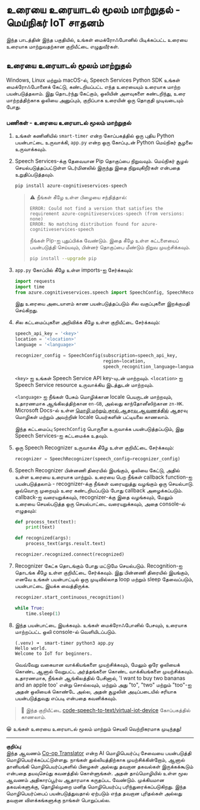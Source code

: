 <!--
CO_OP_TRANSLATOR_METADATA:
{
  "original_hash": "c0550b254b9ba2539baf1e6bb5fc05f8",
  "translation_date": "2025-10-11T12:23:18+00:00",
  "source_file": "6-consumer/lessons/1-speech-recognition/virtual-device-speech-to-text.md",
  "language_code": "ta"
}
-->
# உரையை உரையாடல் மூலம் மாற்றுதல் - மெய்நிகர் IoT சாதனம்

இந்த பாடத்தின் இந்த பகுதியில், உங்கள் மைக்ரோஃபோனில் பிடிக்கப்பட்ட உரையை உரையாக மாற்றுவதற்கான குறியீட்டை எழுதுவீர்கள்.

## உரையை உரையாடல் மூலம் மாற்றுதல்

Windows, Linux மற்றும் macOS-ல், Speech Services Python SDK உங்கள் மைக்ரோஃபோனைக் கேட்டு, கண்டறியப்பட்ட எந்த உரையையும் உரையாக மாற்ற பயன்படுத்தலாம். இது தொடர்ந்து கேட்கும், ஒலியின் அளவுகளை கண்டறிந்து, உரை மாற்றத்திற்காக ஒலியை அனுப்பும், குறிப்பாக உரையின் ஒரு தொகுதி முடிவடையும் போது.

### பணிகள் - உரையை உரையாடல் மூலம் மாற்றுதல்

1. உங்கள் கணினியில் `smart-timer` என்ற கோப்பகத்தில் ஒரு புதிய Python பயன்பாட்டை உருவாக்கி, `app.py` என்ற ஒரு கோப்புடன் Python மெய்நிகர் சூழலை உருவாக்கவும்.

1. Speech Services-க்கு தேவையான Pip தொகுப்பை நிறுவவும். மெய்நிகர் சூழல் செயல்படுத்தப்பட்டுள்ள டெர்மினலில் இருந்து இதை நிறுவுகிறீர்கள் என்பதை உறுதிப்படுத்தவும்.

    ```sh
    pip install azure-cognitiveservices-speech
    ```

    > ⚠️ நீங்கள் கீழே உள்ள பிழையை சந்தித்தால்:
    >
    > ```output
    > ERROR: Could not find a version that satisfies the requirement azure-cognitiveservices-speech (from versions: none)
    > ERROR: No matching distribution found for azure-cognitiveservices-speech
    > ```
    >
    > நீங்கள் Pip-ஐ புதுப்பிக்க வேண்டும். இதை கீழே உள்ள கட்டளையைப் பயன்படுத்தி செய்யவும், பின்னர் தொகுப்பை மீண்டும் நிறுவ முயற்சிக்கவும்.
    >
    > ```sh
    > pip install --upgrade pip
    > ```

1. `app.py` கோப்பில் கீழே உள்ள imports-ஐ சேர்க்கவும்:

    ```python
    import requests
    import time
    from azure.cognitiveservices.speech import SpeechConfig, SpeechRecognizer
    ```

    இது உரையை அடையாளம் காண பயன்படுத்தப்படும் சில வகுப்புகளை இறக்குமதி செய்கிறது.

1. சில கட்டமைப்புகளை அறிவிக்க கீழே உள்ள குறியீட்டை சேர்க்கவும்:

    ```python
    speech_api_key = '<key>'
    location = '<location>'
    language = '<language>'

    recognizer_config = SpeechConfig(subscription=speech_api_key,
                                     region=location,
                                     speech_recognition_language=language)
    ```

    `<key>` ஐ உங்கள் Speech Service API key-யுடன் மாற்றவும். `<location>` ஐ Speech Service resource உருவாக்கிய இடத்துடன் மாற்றவும்.

    `<language>` ஐ நீங்கள் பேசும் மொழிக்கான locale பெயருடன் மாற்றவும், உதாரணமாக ஆங்கிலத்திற்கான `en-GB`, அல்லது காந்தோனீஸிற்கான `zn-HK`. Microsoft Docs-ல் உள்ள [மொழி மற்றும் குரல் ஆதரவு ஆவணத்தில்](https://docs.microsoft.com/azure/cognitive-services/speech-service/language-support?WT.mc_id=academic-17441-jabenn#speech-to-text) ஆதரவு மொழிகள் மற்றும் அவற்றின் locale பெயர்களின் பட்டியலை காணலாம்.

    இந்த கட்டமைப்பு `SpeechConfig` பொருளை உருவாக்க பயன்படுத்தப்படும், இது Speech Services-ஐ கட்டமைக்க உதவும்.

1. ஒரு Speech Recognizer உருவாக்க கீழே உள்ள குறியீட்டை சேர்க்கவும்:

    ```python
    recognizer = SpeechRecognizer(speech_config=recognizer_config)
    ```

1. Speech Recognizer பின்னணி திரையில் இயங்கும், ஒலியை கேட்டு, அதில் உள்ள உரையை உரையாக மாற்றும். உரையை பெற நீங்கள் callback function-ஐ பயன்படுத்தலாம் - recognizer-க்கு நீங்கள் வரையறுத்து வழங்கும் ஒரு செயல்பாடு. ஒவ்வொரு முறையும் உரை கண்டறியப்படும் போது callback அழைக்கப்படும். callback-ஐ வரையறுக்கவும், recognizer-க்கு இதை வழங்கவும், மேலும் உரையை செயல்படுத்த ஒரு செயல்பாட்டை வரையறுக்கவும், அதை console-ல் எழுதவும்:

    ```python
    def process_text(text):
        print(text)

    def recognized(args):
        process_text(args.result.text)
    
    recognizer.recognized.connect(recognized)
    ```

1. Recognizer கேட்க தொடங்கும் போது மட்டுமே செயல்படும். Recognition-ஐ தொடங்க கீழே உள்ள குறியீட்டை சேர்க்கவும். இது பின்னணி திரையில் இயங்கும், எனவே உங்கள் பயன்பாட்டில் ஒரு முடிவில்லாத loop மற்றும் sleep தேவைப்படும், பயன்பாட்டை இயக்க வைத்திருக்க.

    ```python
    recognizer.start_continuous_recognition()

    while True:
        time.sleep(1)
    ```

1. இந்த பயன்பாட்டை இயக்கவும். உங்கள் மைக்ரோஃபோனில் பேசவும், உரையாக மாற்றப்பட்ட ஒலி console-ல் வெளியிடப்படும்.

    ```output
    (.venv) ➜  smart-timer python3 app.py
    Hello world.
    Welcome to IoT for beginners.
    ```

    வெவ்வேறு வகையான வாக்கியங்களை முயற்சிக்கவும், மேலும் ஒரே ஒலியைக் கொண்ட ஆனால் வேறுபட்ட அர்த்தங்களை கொண்ட வாக்கியங்களை முயற்சிக்கவும். உதாரணமாக, நீங்கள் ஆங்கிலத்தில் பேசினால், 'I want to buy two bananas and an apple too' என்று சொல்லவும், மற்றும் அது "to", "two" மற்றும் "too"-ஐ அதன் ஒலியைக் கொண்டே அல்ல, அதன் சூழலின் அடிப்படையில் சரியாக பயன்படுத்துவது எப்படி என்பதை கவனிக்கவும்.

> 💁 இந்த குறியீட்டை [code-speech-to-text/virtual-iot-device](../../../../../6-consumer/lessons/1-speech-recognition/code-speech-to-text/virtual-iot-device) கோப்பகத்தில் காணலாம்.

😀 உங்கள் உரையை உரையாடல் மூலம் மாற்றும் செயலி வெற்றிகரமாக முடிந்தது!

---

**குறிப்பு**:  
இந்த ஆவணம் [Co-op Translator](https://github.com/Azure/co-op-translator) என்ற AI மொழிபெயர்ப்பு சேவையை பயன்படுத்தி மொழிபெயர்க்கப்பட்டுள்ளது. நாங்கள் துல்லியத்திற்காக முயற்சிக்கின்றோம், ஆனால் தானியங்கி மொழிபெயர்ப்புகளில் பிழைகள் அல்லது தவறான தகவல்கள் இருக்கக்கூடும் என்பதை தயவுசெய்து கவனத்தில் கொள்ளுங்கள். அதன் தாய்மொழியில் உள்ள மூல ஆவணம் அதிகாரப்பூர்வ ஆதாரமாக கருதப்பட வேண்டும். முக்கியமான தகவல்களுக்கு, தொழில்முறை மனித மொழிபெயர்ப்பு பரிந்துரைக்கப்படுகிறது. இந்த மொழிபெயர்ப்பைப் பயன்படுத்துவதால் ஏற்படும் எந்த தவறான புரிதல்கள் அல்லது தவறான விளக்கங்களுக்கு நாங்கள் பொறுப்பல்ல.